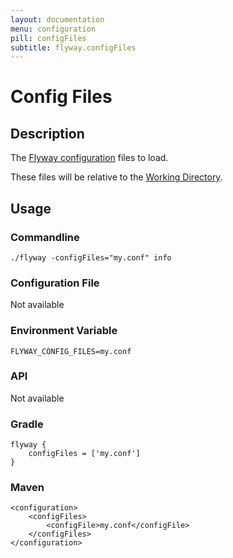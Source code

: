 ```yaml
---
layout: documentation
menu: configuration
pill: configFiles
subtitle: flyway.configFiles
---
```


# Config Files

## Description
The [Flyway configuration](/documentation/configfiles) files to load.

These files will be relative to the [Working Directory](/documentation/configuration/workingDirectory).

## Usage

### Commandline
```
./flyway -configFiles="my.conf" info
```

### Configuration File
Not available

### Environment Variable
```
FLYWAY_CONFIG_FILES=my.conf
```

### API
Not available

### Gradle
```
flyway {
    configFiles = ['my.conf']
}
```

### Maven
```
<configuration>
    <configFiles>
        <configFile>my.conf</configFile>
    </configFiles>
</configuration>
```